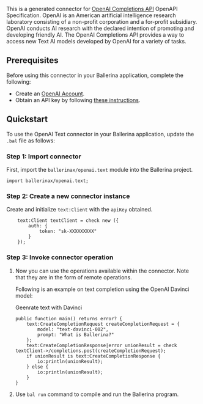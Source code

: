 This is a generated connector for [OpenAI Completions API](https://beta.openai.com/docs/api-reference/completions) OpenAPI Specification. OpenAI is an American artificial intelligence research laboratory consisting of a non-profit corporation and a for-profit subsidiary. OpenAI conducts AI research with the declared intention of promoting and developing friendly AI. The OpenAI Completions API provides a way to access new Text AI models developed by OpenAI for a variety of tasks.

## Prerequisites

Before using this connector in your Ballerina application, complete the following:

* Create an [OpenAI Account](https://beta.openai.com/signup/).
* Obtain an API key by following [these instructions](https://platform.openai.com/docs/api-reference/authentication).

## Quickstart

To use the OpenAI Text connector in your Ballerina application, update the `.bal` file as follows:

### Step 1: Import connector
First, import the `ballerinax/openai.text` module into the Ballerina project.

```ballerina
import ballerinax/openai.text;
```

### Step 2: Create a new connector instance
Create and initialize `text:Client` with the `apiKey` obtained.
```ballerina
    text:Client textClient = check new ({
        auth: {
            token: "sk-XXXXXXXXX"
        }
    });
```

### Step 3: Invoke connector operation
1. Now you can use the operations available within the connector. Note that they are in the form of remote operations.

    Following is an example on text completion using the OpenAI Davinci model:

    Geenrate text with Davinci

    ```ballerina
    public function main() returns error? {
        text:CreateCompletionRequest createCompletionRequest = {
            model: "text-davinci-002",
            prompt: "What is Ballerina?"
        };
        text:CreateCompletionResponse|error unionResult = check textClient->/completions.post(createCompletionRequest);
        if unionResult is text:CreateCompletionResponse {
            io:println(unionResult);
        } else {
            io:println(unionResult);
        }
    }
    ``` 
2. Use `bal run` command to compile and run the Ballerina program.